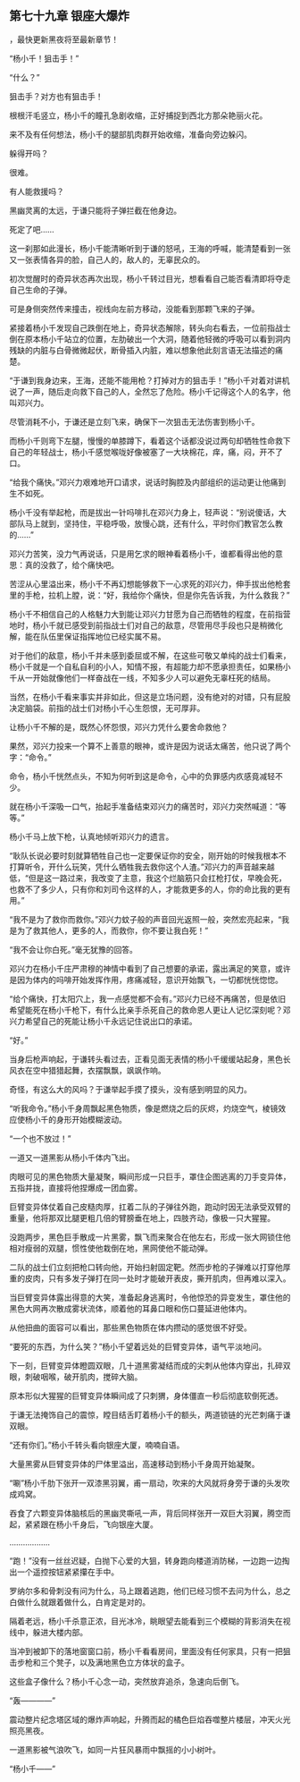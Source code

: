 ## 第七十九章 银座大爆炸
，最快更新黑夜将至最新章节！

“杨小千！狙击手！”

“什么？”

狙击手？对方也有狙击手！

根根汗毛竖立，杨小千的瞳孔急剧收缩，正好捕捉到西北方那朵艳丽火花。

来不及有任何想法，杨小千的腿部肌肉群开始收缩，准备向旁边躲闪。

躲得开吗？

很难。

有人能救援吗？

黑幽灵离的太远，于谦只能将子弹拦截在他身边。

死定了吧……

这一刹那如此漫长，杨小千能清晰听到于谦的怒吼，王海的呼喊，能清楚看到一张又一张表情各异的脸，自己人的，敌人的，无辜民众的。

初次觉醒时的奇异状态再次出现，杨小千转过目光，想看看自己能否看清即将夺走自己生命的子弹。

可是身侧突然传来撞击，视线向左前方移动，没能看到那颗飞来的子弹。

紧接着杨小千发现自己跌倒在地上，奇异状态解除，转头向右看去，一位前指战士倒在原本杨小千站立的位置，左肋破出一个大洞，随着他轻微的呼吸可以看到洞内残缺的内脏与白骨微微起伏，断骨插入内脏，难以想象他此刻言语无法描述的痛楚。

“于谦到我身边来，王海，还能不能用枪？打掉对方的狙击手！”杨小千对着对讲机说了一声，随后走向救下自己的人，全然忘了危险。杨小千记得这个人的名字，他叫邓兴力。

尽管消耗不小，于谦还是立刻飞来，确保下一次狙击无法伤害到杨小千。

而杨小千则弯下左腿，慢慢的单膝蹲下，看着这个话都没说过两句却牺牲性命救下自己的年轻战士，杨小千感觉喉咙好像被塞了一大块棉花，痒，痛，闷，开不了口。

“给我个痛快。”邓兴力艰难地开口请求，说话时胸腔及内部组织的运动更让他痛到生不如死。

杨小千没有举起枪，而是拔出一针吗啡扎在邓兴力身上，轻声说：“别说傻话，大部队马上就到，坚持住，平稳呼吸，放慢心跳，还有什么，平时你们教官怎么教的……”

邓兴力苦笑，没力气再说话，只是用乞求的眼神看着杨小千，谁都看得出他的意思：真的没救了，给个痛快吧。

苦涩从心里溢出来，杨小千不再幻想能够救下一心求死的邓兴力，伸手拔出他枪套里的手枪，拉机上膛，说：“好，我给你个痛快，但是你先告诉我，为什么救我？”

杨小千不相信自己的人格魅力大到能让邓兴力甘愿为自己而牺牲的程度，在前指营地时，杨小千就已感受到前指战士们对自己的敌意，尽管用尽手段也只是稍微化解，能在队伍里保证指挥地位已经实属不易。

对于他们的敌意，杨小千并未感到委屈或不解，在这些可敬又单纯的战士们看来，杨小千就是一个自私自利的小人，知情不报，有超能力却不愿承担责任，如果杨小千从一开始就像他们一样奋战在一线，不知多少人可以避免无辜枉死的结局。

当然，在杨小千看来事实并非如此，但这是立场问题，没有绝对的对错，只有屁股决定脑袋。前指的战士们对杨小千心生怨恨，无可厚非。

让杨小千不解的是，既然心怀怨恨，邓兴力凭什么要舍命救他？

果然，邓兴力投来一个算不上善意的眼神，或许是因为说话太痛苦，他只说了两个字：“命令。”

命令，杨小千恍然点头，不知为何听到这是命令，心中的负罪感内疚感竟减轻不少。

就在杨小千深吸一口气，抬起手准备结束邓兴力的痛苦时，邓兴力突然喊道：“等等。”

杨小千马上放下枪，认真地倾听邓兴力的遗言。

“耿队长说必要时刻就算牺牲自己也一定要保证你的安全，刚开始的时候我根本不打算听令，开什么玩笑，凭什么牺牲我去救你这个人渣。”邓兴力的声音越来越低，“但是这一路过来，我改变了主意，我这个烂脑筋只会扛枪打仗，早晚会死，也救不了多少人，只有你和刘司令这样的人，才能救更多的人，你的命比我的更有用。”

“我不是为了救你而救你。”邓兴力蚊子般的声音回光返照一般，突然宏亮起来，“我是为了救其他人，更多的人，而救你，你不要让我白死！”

“我不会让你白死。”毫无犹豫的回答。

邓兴力在杨小千庄严肃穆的神情中看到了自己想要的承诺，露出满足的笑意，或许是因为体内的吗啡开始发挥作用，疼痛减轻，意识开始飘飞，一切都恍恍惚惚。

“给个痛快，打太阳穴上，我一点感觉都不会有。”邓兴力已经不再痛苦，但是依旧希望能死在杨小千枪下，有什么比亲手杀死自己的救命恩人更让人记忆深刻呢？邓兴力希望自己的死能让杨小千永远记住说出口的承诺。

“好。”

当身后枪声响起，于谦转头看过去，正看见面无表情的杨小千缓缓站起身，黑色长风衣在空中猎猎起舞，衣摆飘飘，飒飒作响。

奇怪，有这么大的风吗？于谦举起手摸了摸头，没有感到明显的风力。

“听我命令。”杨小千身周飘起黑色物质，像是燃烧之后的灰烬，灼烧空气，棱镜效应使杨小千的身形开始模糊波动。

“一个也不放过！”

一道又一道黑影从杨小千体内飞出。

肉眼可见的黑色物质大量凝聚，瞬间形成一只巨手，罩住企图逃离的刀手变异体，五指并拢，直接将他捏爆成一团血雾。

巨臂变异体仗着自己皮糙肉厚，扛着二队的子弹往外跑，跑动时因无法承受双臂的重量，他将那双比腿更粗几倍的臂膀垂在地上，四肢齐动，像极一只大猩猩。

没跑两步，黑色巨手散成一片黑雾，飘飞而来聚合在他左右，形成一张大网锁住他相对瘦弱的双腿，惯性使他栽倒在地，黑网使他不能动弹。

二队的战士们立刻把枪口转向他，开始扫射固定靶。然而步枪的子弹难以打穿他厚重的皮肉，只有多发子弹打在同一处时才能破开表皮，撕开肌肉，但再难以深入。

当巨臂变异体露出得意的大笑，准备起身逃离时，令他惊恐的异变发生，罩住他的黑色大网再次散成雾状流体，顺着他的耳鼻口眼和伤口蔓延进他体内。

从他扭曲的面容可以看出，那些黑色物质在体内攒动的感觉很不好受。

“要死的东西，为什么笑？”杨小千望着远处的巨臂变异体，语气平淡地问。

下一刻，巨臂变异体瞪圆双眼，几十道黑雾凝结而成的尖刺从他体内穿出，扎碎双眼，刺破咽喉，破开肌肉，搅碎大脑。

原本形似大猩猩的巨臂变异体瞬间成了只刺猬，身体僵直一秒后彻底软倒死透。

于谦无法掩饰自己的震惊，瞠目结舌盯着杨小千的额头，两道锁链的光芒刺痛于谦双眼。

“还有你们。”杨小千转头看向银座大厦，喃喃自语。

大量黑雾从巨臂变异体的尸体里溢出，高速移动到杨小千身周开始凝聚。

“唰”杨小千肋下张开一双漆黑羽翼，甫一扇动，吹来的大风就将身旁于谦的头发吹成鸡窝。

吞食了六颗变异体脑核后的黑幽灵嘶吼一声，背后同样张开一双巨大羽翼，腾空而起，紧紧跟在杨小千身后，飞向银座大厦。

………………

“跑！”没有一丝丝迟疑，白抛下心爱的大狙，转身跑向楼道消防梯，一边跑一边掏出一个遥控按钮紧紧攥在手中。

罗纳尔多和骨刺没有问为什么，马上跟着逃跑，他们已经习惯不去问为什么，总之白做什么就跟着做什么，白肯定是对的。

隔着老远，杨小千杀意正浓，目光冰冷，眺眼望去能看到三个模糊的背影消失在视线中，躲进大楼内部。

当冲到被卸下的落地窗窗口前，杨小千看看房间，里面没有任何家具，只有一把狙击步枪和三个凳子，以及满地黑色立方体状的盒子。

这些盒子像什么？杨小千心念一动，突然放弃追杀，急速向后倒飞。

“轰――――”

震动整片纪念塔区域的爆炸声响起，升腾而起的橘色巨焰吞噬整片楼层，冲天火光照亮黑夜。

一道黑影被气浪吹飞，如同一片狂风暴雨中飘摇的小小树叶。

“杨小千――”

